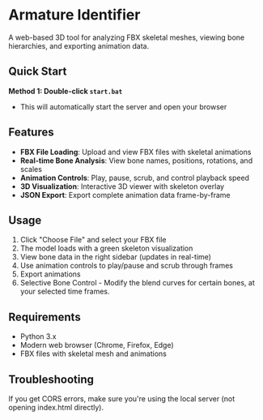 # Armature Identifier

A web-based 3D tool for analyzing FBX skeletal meshes, viewing bone hierarchies, and exporting animation data.

## Quick Start

**Method 1: Double-click `start.bat`**
- This will automatically start the server and open your browser

## Features

- **FBX File Loading**: Upload and view FBX files with skeletal animations
- **Real-time Bone Analysis**: View bone names, positions, rotations, and scales
- **Animation Controls**: Play, pause, scrub, and control playback speed
- **3D Visualization**: Interactive 3D viewer with skeleton overlay
- **JSON Export**: Export complete animation data frame-by-frame

## Usage

1. Click "Choose File" and select your FBX file
2. The model loads with a green skeleton visualization
3. View bone data in the right sidebar (updates in real-time)
4. Use animation controls to play/pause and scrub through frames
5. Export animations
6. Selective Bone Control - Modify the blend curves for certain bones, at your selected time frames.

## Requirements

- Python 3.x
- Modern web browser (Chrome, Firefox, Edge)
- FBX files with skeletal mesh and animations

## Troubleshooting

If you get CORS errors, make sure you're using the local server (not opening index.html directly).
